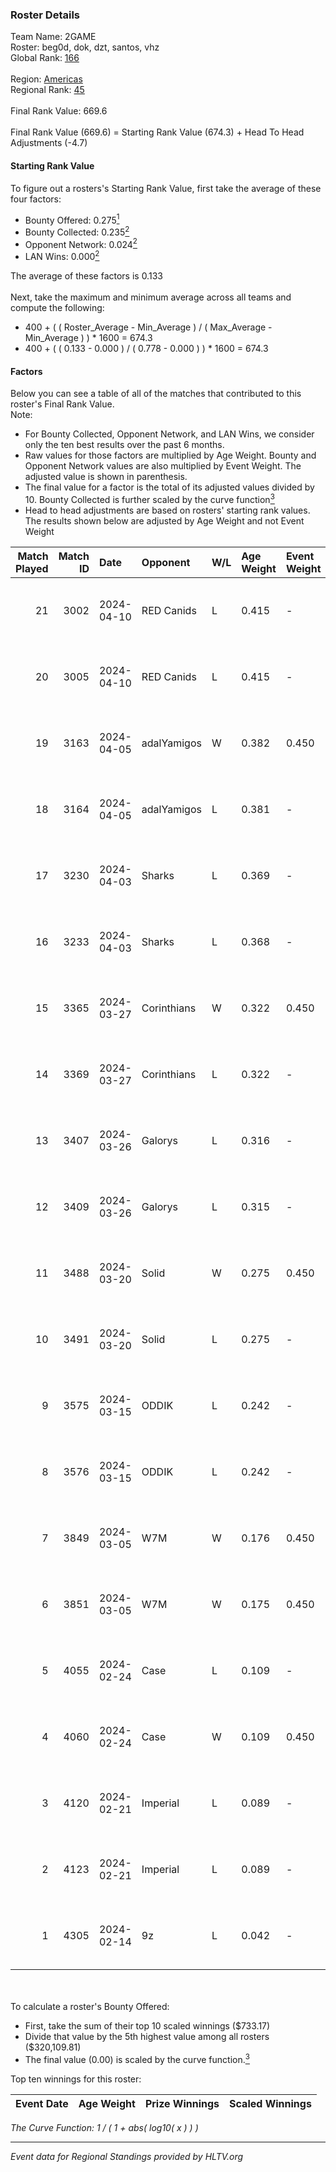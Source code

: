 ### Roster Details<br />
Team Name: 2GAME<br />
Roster: beg0d, dok, dzt, santos, vhz<br />
Global Rank: [166](../standings_global.md)<br />
<br />
Region: [Americas]( ../standings_americas.md)<br />
Regional Rank: [45]( ../standings_americas.md)<br />
<br />
Final Rank Value:  669.6<br />
<br />
Final Rank Value (669.6) = Starting Rank Value (674.3) + Head To Head Adjustments (-4.7)<br />

#### Starting Rank Value<br />
To figure out a rosters's Starting Rank Value, first take the average of these four factors:<br />
- Bounty Offered: 0.275[<sup>1</sup>](#table2)
- Bounty Collected: 0.235[<sup>2</sup>](#table1)
- Opponent Network: 0.024[<sup>2</sup>](#table1)
- LAN Wins: 0.000[<sup>2</sup>](#table1)

The average of these factors is 0.133<br />
<br />
Next, take the maximum and minimum average across all teams and compute the following:<br />
- 400 + ( ( Roster_Average - Min_Average ) / ( Max_Average - Min_Average ) ) * 1600 = 674.3
- 400 + ( ( 0.133 - 0.000 ) / ( 0.778 - 0.000 ) ) * 1600 = 674.3


#### Factors<br />
Below you can see a table of all of the matches that contributed to this roster's Final Rank Value.<br />
Note:<br />

- For Bounty Collected, Opponent Network, and LAN Wins, we consider only the ten best results over the past 6 months.
- Raw values for those factors are multiplied by Age Weight. Bounty and Opponent Network values are also multiplied by Event Weight. The adjusted value is shown in parenthesis.
- The final value for a factor is the total of its adjusted values divided by 10. Bounty Collected is further scaled by the curve function[<sup>3</sup>](#curveFunction)
- Head to head adjustments are based on rosters' starting rank values. The results shown below are adjusted by Age Weight and not Event Weight
<span id="table1"></span><br />


| Match Played | Match ID | Date       | Opponent    | W/L | Age Weight | Event Weight | Bounty Collected | Opponent Network | LAN Wins  | H2H Adj. | Roster                       |
| -: | -: | :- | :- | :- | :- | :- | :- | :- | :- | -: | :- |
|           21 |     3002 | 2024-04-10 | RED Canids  | L   | 0.415      | -            | -                | -                | -         |    -1.15 | beg0d, dok, dzt, santos, vhz |
|           20 |     3005 | 2024-04-10 | RED Canids  | L   | 0.415      | -            | -                | -                | -         |    -1.16 | beg0d, dok, dzt, santos, vhz |
|           19 |     3163 | 2024-04-05 | adalYamigos | W   | 0.382      | 0.450        | 0.000 (0.000)    | 0.059 (0.010)    | 0 (0.000) |     5.18 | beg0d, dok, dzt, santos, vhz |
|           18 |     3164 | 2024-04-05 | adalYamigos | L   | 0.381      | -            | -                | -                | -         |    -7.00 | beg0d, dok, dzt, santos, vhz |
|           17 |     3230 | 2024-04-03 | Sharks      | L   | 0.369      | -            | -                | -                | -         |    -1.83 | beg0d, dok, dzt, santos, vhz |
|           16 |     3233 | 2024-04-03 | Sharks      | L   | 0.368      | -            | -                | -                | -         |    -1.86 | beg0d, dok, dzt, santos, vhz |
|           15 |     3365 | 2024-03-27 | Corinthians | W   | 0.322      | 0.450        | 0.000 (0.000)    | 0.045 (0.006)    | 0 (0.000) |     2.91 | beg0d, dok, dzt, santos, vhz |
|           14 |     3369 | 2024-03-27 | Corinthians | L   | 0.322      | -            | -                | -                | -         |    -7.36 | beg0d, dok, dzt, santos, vhz |
|           13 |     3407 | 2024-03-26 | Galorys     | L   | 0.316      | -            | -                | -                | -         |    -2.32 | beg0d, dok, dzt, santos, vhz |
|           12 |     3409 | 2024-03-26 | Galorys     | L   | 0.315      | -            | -                | -                | -         |    -2.36 | beg0d, dok, dzt, santos, vhz |
|           11 |     3488 | 2024-03-20 | Solid       | W   | 0.275      | 0.450        | 0.024 (0.003)    | 0.807 (0.100)    | 0 (0.000) |     6.71 | beg0d, dok, dzt, santos, vhz |
|           10 |     3491 | 2024-03-20 | Solid       | L   | 0.275      | -            | -                | -                | -         |    -1.97 | beg0d, dok, dzt, santos, vhz |
|            9 |     3575 | 2024-03-15 | ODDIK       | L   | 0.242      | -            | -                | -                | -         |    -1.15 | beg0d, dok, dzt, santos, vhz |
|            8 |     3576 | 2024-03-15 | ODDIK       | L   | 0.242      | -            | -                | -                | -         |    -1.17 | beg0d, dok, dzt, santos, vhz |
|            7 |     3849 | 2024-03-05 | W7M         | W   | 0.176      | 0.450        | 0.007 (0.001)    | 0.520 (0.041)    | 0 (0.000) |     3.91 | beg0d, dok, dzt, santos, vhz |
|            6 |     3851 | 2024-03-05 | W7M         | W   | 0.175      | 0.450        | 0.007 (0.001)    | 0.520 (0.041)    | 0 (0.000) |     3.95 | beg0d, dok, dzt, santos, vhz |
|            5 |     4055 | 2024-02-24 | Case        | L   | 0.109      | -            | -                | -                | -         |    -0.65 | beg0d, dok, dzt, santos, vhz |
|            4 |     4060 | 2024-02-24 | Case        | W   | 0.109      | 0.450        | 0.029 (0.001)    | 0.778 (0.038)    | 0 (0.000) |     2.79 | beg0d, dok, dzt, santos, vhz |
|            3 |     4120 | 2024-02-21 | Imperial    | L   | 0.089      | -            | -                | -                | -         |    -0.10 | beg0d, dok, dzt, santos, vhz |
|            2 |     4123 | 2024-02-21 | Imperial    | L   | 0.089      | -            | -                | -                | -         |    -0.10 | beg0d, dok, dzt, santos, vhz |
|            1 |     4305 | 2024-02-14 | 9z          | L   | 0.042      | -            | -                | -                | -         |    -0.01 | beg0d, dok, dzt, santos, vhz |

<br />
<span id="table2"></span><br />
To calculate a roster's Bounty Offered:<br />

- First, take the sum of their top 10 scaled winnings ($733.17)
- Divide that value by the 5th highest value among all rosters ($320,109.81)
- The final value (0.00) is scaled by the curve function.[<sup>3</sup>](#curveFunction)

Top ten winnings for this roster:<br />

| Event Date | Age Weight | Prize Winnings | Scaled Winnings |
| :- | -: | :- | :- |


<span id="curveFunction"></span>_The Curve Function: 1 / ( 1 + abs( log10( x ) ) )_<br />

---
_Event data for Regional Standings provided by HLTV.org_<br />

